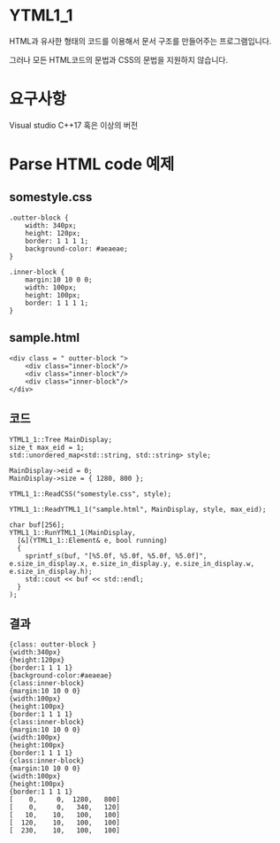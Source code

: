 # YTML1_1
HTML과 유사한 형태의 코드를 이용해서 
문서 구조를 만들어주는 프로그램입니다.

그러나 모든 HTML코드의 문법과 CSS의 문법을 지원하지 않습니다.

# 요구사항

Visual studio C++17 혹은 이상의 버전

# Parse HTML code 예제

## somestyle.css
```
.outter-block {
	width: 340px;
	height: 120px;
	border: 1 1 1 1;
	background-color: #aeaeae;
}	

.inner-block {
	margin:10 10 0 0;
	width: 100px;
	height: 100px;
	border: 1 1 1 1;
}	
```

## sample.html
```
<div class = " outter-block ">
	<div class="inner-block"/>
	<div class="inner-block"/>
	<div class="inner-block"/>
</div>
```

## 코드
```
YTML1_1::Tree MainDisplay;
size_t max_eid = 1;
std::unordered_map<std::string, std::string> style;

MainDisplay->eid = 0;
MainDisplay->size = { 1280, 800 };

YTML1_1::ReadCSS("somestyle.css", style);

YTML1_1::ReadYTML1_1("sample.html", MainDisplay, style, max_eid);

char buf[256];
YTML1_1::RunYTML1_1(MainDisplay,
  [&](YTML1_1::Element& e, bool running)
  {
    sprintf_s(buf, "[%5.0f, %5.0f, %5.0f, %5.0f]", e.size_in_display.x, e.size_in_display.y, e.size_in_display.w, e.size_in_display.h);
    std::cout << buf << std::endl;
  }
);
```

## 결과
```
{class: outter-block }
{width:340px}
{height:120px}
{border:1 1 1 1}
{background-color:#aeaeae}
{class:inner-block}
{margin:10 10 0 0}
{width:100px}
{height:100px}
{border:1 1 1 1}
{class:inner-block}
{margin:10 10 0 0}
{width:100px}
{height:100px}
{border:1 1 1 1}
{class:inner-block}
{margin:10 10 0 0}
{width:100px}
{height:100px}
{border:1 1 1 1}
[    0,     0,  1280,   800]
[    0,     0,   340,   120]
[   10,    10,   100,   100]
[  120,    10,   100,   100]
[  230,    10,   100,   100]
```
